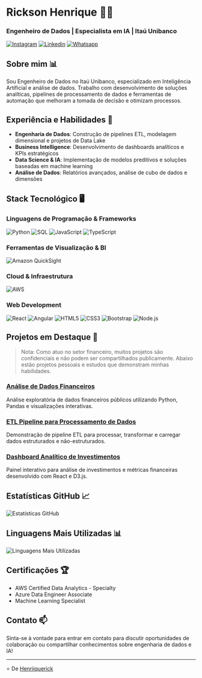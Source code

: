 # Rickson Henrique 👨‍💻
### Engenheiro de Dados | Especialista em IA | Itaú Unibanco

[![Instagram](https://img.shields.io/badge/Instagram-E4405F?style=for-the-badge&logo=instagram&logoColor=white)](https://www.instagram.com/henriiquerick/)
[![Linkedin](https://img.shields.io/badge/LinkedIn-0077B5?style=for-the-badge&logo=linkedin&logoColor=white)](https://www.linkedin.com/in/rickson-henrique-570109219/)
[![Whatsapp](https://img.shields.io/badge/WhatsApp-25D366?style=for-the-badge&logo=whatsapp&logoColor=white)](https://contate.me/henriiquerick)

## Sobre mim 📊

Sou Engenheiro de Dados no Itaú Unibanco, especializado em Inteligência Artificial e análise de dados. Trabalho com desenvolvimento de soluções analíticas, pipelines de processamento de dados e ferramentas de automação que melhoram a tomada de decisão e otimizam processos.

## Experiência e Habilidades 🚀

- **Engenharia de Dados**: Construção de pipelines ETL, modelagem dimensional e projetos de Data Lake
- **Business Intelligence**: Desenvolvimento de dashboards analíticos e KPIs estratégicos
- **Data Science & IA**: Implementação de modelos preditivos e soluções baseadas em machine learning
- **Análise de Dados**: Relatórios avançados, análise de cubo de dados e dimensões

## Stack Tecnológico 🖥️

### Linguagens de Programação & Frameworks
![Python](https://img.shields.io/badge/Python-3776AB?style=for-the-badge&logo=python&logoColor=white)
![SQL](https://img.shields.io/badge/SQL-4479A1?style=for-the-badge&logo=amazon-dynamodb&logoColor=white)
![JavaScript](https://img.shields.io/badge/JavaScript-F7DF1E?style=for-the-badge&logo=javascript&logoColor=black)
![TypeScript](https://img.shields.io/badge/TypeScript-007ACC?style=for-the-badge&logo=typescript&logoColor=white)

### Ferramentas de Visualização & BI
![Amazon QuickSight](https://img.shields.io/badge/Amazon_QuickSight-FF9900?style=for-the-badge&logo=amazon-aws&logoColor=white)

### Cloud & Infraestrutura
![AWS](https://img.shields.io/badge/AWS-232F3E?style=for-the-badge&logo=amazon-aws&logoColor=white)

### Web Development
![React](https://img.shields.io/badge/React-20232A?style=for-the-badge&logo=react&logoColor=61DAFB)
![Angular](https://img.shields.io/badge/Angular-DD0031?style=for-the-badge&logo=angular&logoColor=white)
![HTML5](https://img.shields.io/badge/HTML5-E34F26?style=for-the-badge&logo=html5&logoColor=white)
![CSS3](https://img.shields.io/badge/CSS3-1572B6?style=for-the-badge&logo=css3&logoColor=white)
![Bootstrap](https://img.shields.io/badge/Bootstrap-563D7C?style=for-the-badge&logo=bootstrap&logoColor=white)
![Node.js](https://img.shields.io/badge/Node.js-339933?style=for-the-badge&logo=nodedotjs&logoColor=white)

## Projetos em Destaque 💼

> Nota: Como atuo no setor financeiro, muitos projetos são confidenciais e não podem ser compartilhados publicamente. Abaixo estão projetos pessoais e estudos que demonstram minhas habilidades.

### [Análise de Dados Financeiros](https://github.com/Henriiquerick/financial-data-analysis)
Análise exploratória de dados financeiros públicos utilizando Python, Pandas e visualizações interativas.

### [ETL Pipeline para Processamento de Dados](https://github.com/Henriiquerick/etl-pipeline-demo)
Demonstração de pipeline ETL para processar, transformar e carregar dados estruturados e não-estruturados.

### [Dashboard Analítico de Investimentos](https://github.com/Henriiquerick/investment-analytics-dashboard)
Painel interativo para análise de investimentos e métricas financeiras desenvolvido com React e D3.js.

## Estatísticas GitHub 📈

![Estatísticas GitHub](https://github-readme-stats.vercel.app/api?username=henriiquerick&show_icons=true&theme=dark)

## Linguagens Mais Utilizadas 📊

![Linguagens Mais Utilizadas](https://github-readme-stats.vercel.app/api/top-langs/?username=henriiquerick&layout=compact&theme=dark)

## Certificações 🏆

- AWS Certified Data Analytics - Specialty
- Azure Data Engineer Associate
- Machine Learning Specialist

## Contato 📫

Sinta-se à vontade para entrar em contato para discutir oportunidades de colaboração ou compartilhar conhecimentos sobre engenharia de dados e IA!

---

⭐️ De [Henriiquerick](https://github.com/Henriiquerick)
